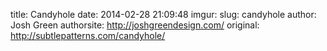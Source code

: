 title: Candyhole
date: 2014-02-28 21:09:48
imgur: 
slug: candyhole
author: Josh Green
authorsite: http://joshgreendesign.com/
original: http://subtlepatterns.com/candyhole/
